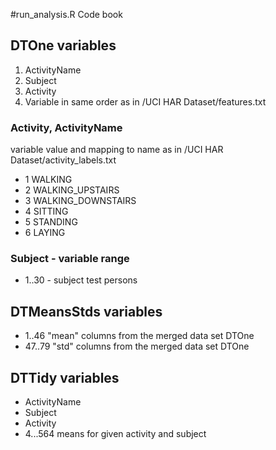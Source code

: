 #run_analysis.R Code book 


## DTOne variables
1. ActivityName
2. Subject
3. Activity
4. Variable in same order as in /UCI HAR Dataset/features.txt 

### Activity, ActivityName 
variable value and mapping to name as in /UCI HAR Dataset/activity_labels.txt
* 1 WALKING
* 2 WALKING_UPSTAIRS
* 3 WALKING_DOWNSTAIRS
* 4 SITTING
* 5 STANDING
* 6 LAYING

### Subject - variable range
* 1..30 - subject test persons

## DTMeansStds variables
* 1..46 "mean" columns from the merged data set DTOne
* 47..79 "std" columns from the merged data set DTOne

## DTTidy variables
* ActivityName
* Subject
* Activity
* 4...564 means for given activity and subject

